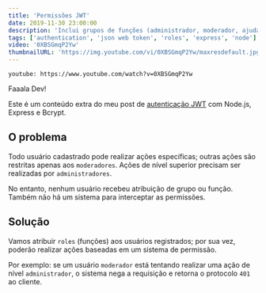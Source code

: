 ```yaml
---
title: 'Permissões JWT'
date: 2019-11-30 23:00:00
description: 'Inclui grupos de funções (administrador, moderador, ajudante, etc).'
tags: ['authentication', 'json web token', 'roles', 'express', 'node']
video: '0XBSGmqP2Yw'
thumbnailURL: 'https://img.youtube.com/vi/0XBSGmqP2Yw/maxresdefault.jpg'
---
```


`youtube: https://www.youtube.com/watch?v=0XBSGmqP2Yw`

Faaala Dev!

Este é um conteúdo extra do meu post de <a href="http://guilhermerodz.me/posts/autenticacao-jwt-bcrypt/">autenticação JWT</a> com Node.js, Express e Bcrypt.

## O problema

Todo usuário cadastrado pode realizar ações específicas; outras ações são restritas apenas aos `moderadores`. Ações de nível superior precisam ser realizadas por `administradores`.

No entanto, nenhum usuário recebeu atribuição de grupo ou função. Também não há um sistema para interceptar as permissões.

## Solução

Vamos atribuir `roles` (funções) aos usuários registrados; por sua vez, poderão realizar ações baseadas em um sistema de permissão.

Por exemplo: se um usuário `moderador` está tentando realizar uma ação de nível `administrador`, o sistema nega a requisição e retorna o protocolo `401` ao cliente.
